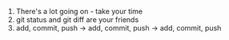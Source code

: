 
1. There's a lot going on - take your time
2. git status and git diff are your friends
3. add, commit, push -> add, commit, push -> add, commit, push

